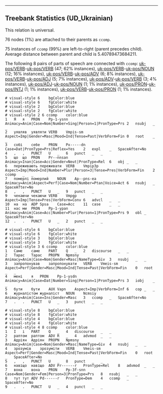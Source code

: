 

--------------------------------------------------------------------------------

## Treebank Statistics (UD_Ukrainian)

This relation is universal.

76 nodes (1%) are attached to their parents as `ccomp`.

75 instances of `ccomp` (99%) are left-to-right (parent precedes child).
Average distance between parent and child is 5.40789473684211.

The following 8 pairs of parts of speech are connected with `ccomp`: [uk-pos/VERB]()-[uk-pos/VERB]() (47; 62% instances), [uk-pos/VERB]()-[uk-pos/NOUN]() (12; 16% instances), [uk-pos/VERB]()-[uk-pos/ADV]() (6; 8% instances), [uk-pos/VERB]()-[uk-pos/ADJ]() (5; 7% instances), [uk-pos/ADV]()-[uk-pos/VERB]() (3; 4% instances), [uk-pos/ADJ]()-[uk-pos/NOUN]() (1; 1% instances), [uk-pos/PRON]()-[uk-pos/INTJ]() (1; 1% instances), [uk-pos/VERB]()-[uk-pos/PRON]() (1; 1% instances).


~~~ conllu
# visual-style 6	bgColor:blue
# visual-style 6	fgColor:white
# visual-style 2	bgColor:blue
# visual-style 2	fgColor:white
# visual-style 2 6 ccomp	color:blue
1	Я	я	PRON	Pp-1-ysnn	Animacy=Anim|Case=Nom|Number=Sing|Person=1|PronType=Prs	2	nsubj	_	_
2	уявляв	уявляти	VERB	Vmpis-sm	Aspect=Imp|Gender=Masc|Mood=Ind|Tense=Past|VerbForm=Fin	0	root	_	_
3	собі	себе	PRON	Px-----dn	Case=Dat|PronType=Prs|Reflex=Yes	2	expl	_	SpaceAfter=No
4	,	,	PUNCT	U	_	6	punct	_	_
5	що	що	PRON	Pr--nnsan	Animacy=Inan|Case=Acc|Gender=Neut|PronType=Rel	6	obj	_	_
6	переживають	переживати	VERB	Vmpip3p	Aspect=Imp|Mood=Ind|Number=Plur|Person=3|Tense=Pres|VerbForm=Fin	2	ccomp	_	_
7	померлі	померлий	NOUN	Ap--pns-ea	Animacy=Anim|Aspect=Perf|Case=Nom|Number=Ptan|Voice=Act	6	nsubj	_	SpaceAfter=No
8	,	,	PUNCT	U	_	9	punct	_	_
9	чекаючи	чекаючи	VERB	Vmpgp	Aspect=Imp|Tense=Pres|VerbForm=Conv	6	advcl	_	_
10	на	на	ADP	Spsa	Case=Acc	11	case	_	_
11	нас	ми	PRON	Pp-1-ypan	Animacy=Anim|Case=Acc|Number=Plur|Person=1|PronType=Prs	9	obl	_	SpaceAfter=No
12	.	.	PUNCT	U	_	2	punct	_	_

~~~


~~~ conllu
# visual-style 6	bgColor:blue
# visual-style 6	fgColor:white
# visual-style 3	bgColor:blue
# visual-style 3	fgColor:white
# visual-style 3 6 ccomp	color:blue
1	Саме	саме	PART	Q	_	2	discourse	_	_
2	Тарас	Тарас	PROPN	Npmsny	Animacy=Anim|Case=Nom|Gender=Masc|NameType=Giv	3	nsubj	_	_
3	запропонував	запропонувати	VERB	Vmeis-sm	Aspect=Perf|Gender=Masc|Mood=Ind|Tense=Past|VerbForm=Fin	0	root	_	_
4	мені	я	PRON	Pp-1-ysdn	Animacy=Anim|Case=Dat|Number=Sing|Person=1|PronType=Prs	3	iobj	_	_
5	бути	бути	AUX	Vapn	Aspect=Imp|VerbForm=Inf	6	cop	_	_
6	журналістом	журналіст	NOUN	Ncmsiy	Animacy=Anim|Case=Ins|Gender=Masc	3	ccomp	_	SpaceAfter=No
7	.	.	PUNCT	U	_	3	punct	_	_

~~~


~~~ conllu
# visual-style 8	bgColor:blue
# visual-style 8	fgColor:white
# visual-style 4	bgColor:blue
# visual-style 4	fgColor:white
# visual-style 4 8 ccomp	color:blue
1	І	і	PART	Q	_	4	discourse	_	_
2	раптом	раптом	ADV	R	_	4	advmod	_	_
3	Адріян	Адріян	PROPN	Npmsny	Animacy=Anim|Case=Nom|Gender=Masc|NameType=Giv	4	nsubj	_	_
4	зрозумів	зрозуміти	VERB	Vmeis-sm	Aspect=Perf|Gender=Masc|Mood=Ind|Tense=Past|VerbForm=Fin	0	root	_	SpaceAfter=No
5	,	,	PUNCT	U	_	8	punct	_	_
6	навіщо	навіщо	ADV	Pr------r	PronType=Rel	8	advmod	_	_
7	вона	вона	PRON	Pp-3f-snn	Case=Nom|Gender=Fem|Person=3|PronType=Prs	8	nsubj	_	_
8	тут	тут	ADV	Pd------r	PronType=Dem	4	ccomp	_	SpaceAfter=No
9	.	.	PUNCT	U	_	4	punct	_	_

~~~


